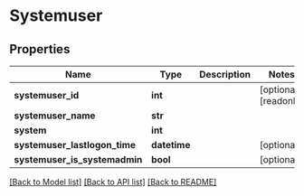 # Systemuser

## Properties
Name | Type | Description | Notes
------------ | ------------- | ------------- | -------------
**systemuser_id** | **int** |  | [optional] [readonly] 
**systemuser_name** | **str** |  | 
**system** | **int** |  | 
**systemuser_lastlogon_time** | **datetime** |  | [optional] 
**systemuser_is_systemadmin** | **bool** |  | [optional] 

[[Back to Model list]](../README.md#documentation-for-models) [[Back to API list]](../README.md#documentation-for-api-endpoints) [[Back to README]](../README.md)


